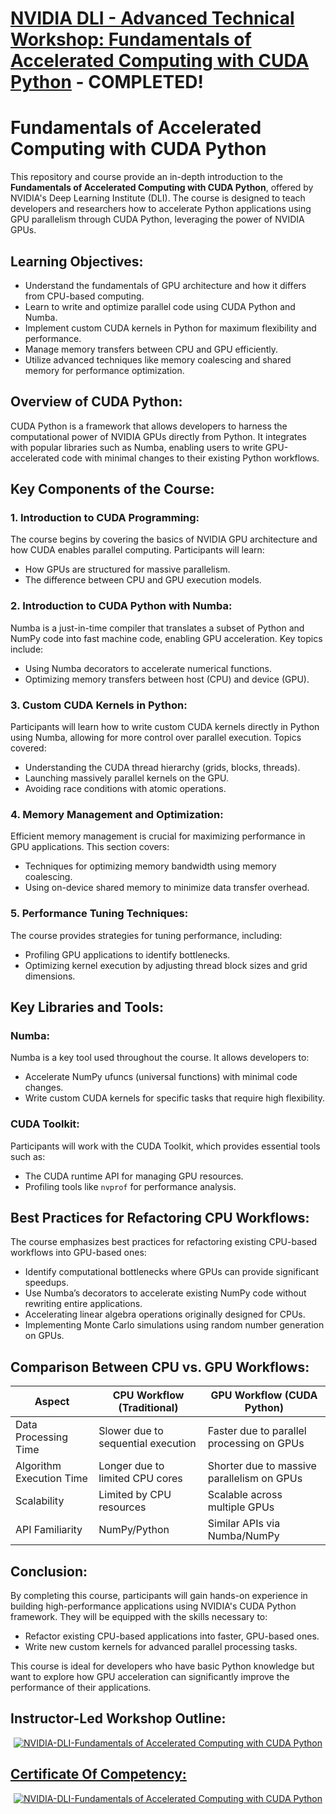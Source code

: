 # [NVIDIA DLI - Advanced Technical Workshop: Fundamentals of Accelerated Computing with CUDA Python](https://learn.nvidia.com/courses/course-detail?course_id=course-v1:DLI+C-AC-02+V1) - COMPLETED!

# Fundamentals of Accelerated Computing with CUDA Python

This repository and course provide an in-depth introduction to the **Fundamentals of Accelerated Computing with CUDA Python**, offered by NVIDIA's Deep Learning Institute (DLI). The course is designed to teach developers and researchers how to accelerate Python applications using GPU parallelism through CUDA Python, leveraging the power of NVIDIA GPUs.

## Learning Objectives:
- Understand the fundamentals of GPU architecture and how it differs from CPU-based computing.
- Learn to write and optimize parallel code using CUDA Python and Numba.
- Implement custom CUDA kernels in Python for maximum flexibility and performance.
- Manage memory transfers between CPU and GPU efficiently.
- Utilize advanced techniques like memory coalescing and shared memory for performance optimization.

## Overview of CUDA Python:
CUDA Python is a framework that allows developers to harness the computational power of NVIDIA GPUs directly from Python. It integrates with popular libraries such as Numba, enabling users to write GPU-accelerated code with minimal changes to their existing Python workflows.

## Key Components of the Course:

### 1. Introduction to CUDA Programming:
The course begins by covering the basics of NVIDIA GPU architecture and how CUDA enables parallel computing. Participants will learn:
- How GPUs are structured for massive parallelism.
- The difference between CPU and GPU execution models.

### 2. Introduction to CUDA Python with Numba:
Numba is a just-in-time compiler that translates a subset of Python and NumPy code into fast machine code, enabling GPU acceleration. Key topics include:
- Using Numba decorators to accelerate numerical functions.
- Optimizing memory transfers between host (CPU) and device (GPU).

### 3. Custom CUDA Kernels in Python:
Participants will learn how to write custom CUDA kernels directly in Python using Numba, allowing for more control over parallel execution. Topics covered:
- Understanding the CUDA thread hierarchy (grids, blocks, threads).
- Launching massively parallel kernels on the GPU.
- Avoiding race conditions with atomic operations.

### 4. Memory Management and Optimization:
Efficient memory management is crucial for maximizing performance in GPU applications. This section covers:
- Techniques for optimizing memory bandwidth using memory coalescing.
- Using on-device shared memory to minimize data transfer overhead.

### 5. Performance Tuning Techniques:
The course provides strategies for tuning performance, including:
- Profiling GPU applications to identify bottlenecks.
- Optimizing kernel execution by adjusting thread block sizes and grid dimensions.

## Key Libraries and Tools:

### Numba:
Numba is a key tool used throughout the course. It allows developers to:
- Accelerate NumPy ufuncs (universal functions) with minimal code changes.
- Write custom CUDA kernels for specific tasks that require high flexibility.

### CUDA Toolkit:
Participants will work with the CUDA Toolkit, which provides essential tools such as:
- The CUDA runtime API for managing GPU resources.
- Profiling tools like `nvprof` for performance analysis.

## Best Practices for Refactoring CPU Workflows:
The course emphasizes best practices for refactoring existing CPU-based workflows into GPU-based ones:
- Identify computational bottlenecks where GPUs can provide significant speedups.
- Use Numba’s decorators to accelerate existing NumPy code without rewriting entire applications.
- Accelerating linear algebra operations originally designed for CPUs.
- Implementing Monte Carlo simulations using random number generation on GPUs.

## Comparison Between CPU vs. GPU Workflows:

| Aspect                   | CPU Workflow (Traditional)                      | GPU Workflow (CUDA Python)                              |
|--------------------------|-------------------------------------------------|---------------------------------------------------------|
| Data Processing Time      | Slower due to sequential execution              | Faster due to parallel processing on GPUs                |
| Algorithm Execution Time  | Longer due to limited CPU cores                 | Shorter due to massive parallelism on GPUs               |
| Scalability               | Limited by CPU resources                        | Scalable across multiple GPUs                            |
| API Familiarity           | NumPy/Python                                    | Similar APIs via Numba/NumPy                             |

## Conclusion:
By completing this course, participants will gain hands-on experience in building high-performance applications using NVIDIA's CUDA Python framework. They will be equipped with the skills necessary to:

- Refactor existing CPU-based applications into faster, GPU-based ones.
- Write new custom kernels for advanced parallel processing tasks.

This course is ideal for developers who have basic Python knowledge but want to explore how GPU acceleration can significantly improve the performance of their applications.

## Instructor-Led Workshop Outline:

<p style="text-align:center">
    <a href="https://learn.nvidia.com/courses/course-detail?course_id=course-v1:DLI+C-AC-02+V1" target="_blank">
    <img src="nvidia_cuda_portfolio/images/Workshop_Outline_FAC_CUDA_Python.png" alt="NVIDIA-DLI-Fundamentals of Accelerated Computing with CUDA Python"  />
    </a>
</p>

## [Certificate Of Competency:](https://learn.nvidia.com/certificates?id=bbfe2cfa7cee4ec995553febfcd1a033)

<p style="text-align:center">
    <a href="https://learn.nvidia.com/certificates?id=bbfe2cfa7cee4ec995553febfcd1a033" target="_blank">
    <img src="nvidia_cuda_portfolio/images/CC_FAC_CUDA_Python.png" alt="NVIDIA-DLI-Fundamentals of Accelerated Computing with CUDA Python"  />
    </a>
</p>

